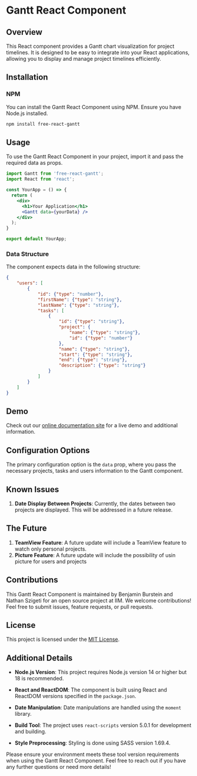 # Gantt React Component

## Overview

This React component provides a Gantt chart visualization for project timelines. 
It is designed to be easy to integrate into your React applications,
allowing you to display and manage project timelines efficiently.

## Installation

### NPM

You can install the Gantt React Component using NPM.
Ensure you have Node.js installed.

```bash
npm install free-react-gantt
```

## Usage

To use the Gantt React Component in your project, 
import it and pass the required data as props.

```jsx
import Gantt from 'free-react-gantt';
import React from 'react';

const YourApp = () => {
  return (
    <div>
      <h1>Your Application</h1>
      <Gantt data={yourData} />
    </div>
  );
}

export default YourApp;
```

### Data Structure

The component expects data in the following structure:

```json
{
    "users": [
        {
            "id": {"type": "number"},
            "firstName": {"type": "string"},
            "lastName": {"type": "string"},
            "tasks": [
                {
                    "id": {"type": "string"},
                    "project": {
                        "name": {"type": "string"},
                        "id": {"type": "number"}
                    },
                    "name": {"type": "string"},
                    "start": {"type": "string"},
                    "end": {"type": "string"},
                    "description": {"type": "string"}
                }
            ]
        }
    ]
}
```

## Demo

Check out our [online documentation site](https://site.test) for a live demo and 
additional information.

## Configuration Options

The primary configuration option is the `data` prop, 
where you pass the necessary projects, tasks and users information to the Gantt component.

## Known Issues

1. **Date Display Between Projects**: Currently, the dates between two projects are displayed. This will be addressed in a future release.

## The Future

1. **TeamView Feature**: A future update will include a TeamView feature to watch only personal projects.
2. **Picture Feature**: A future update will include the possibility of usin picture for users and projects

## Contributions

This Gantt React Component is maintained by Benjamin Burstein and Nathan Szigeti 
for an open source project at IIM.
We welcome contributions! Feel free to submit issues, feature requests, or pull requests.

## License

This project is licensed under the [MIT License](LICENSE).

## Additional Details

- **Node.js Version**: This project requires Node.js version 14 or higher but 18 is recommended.

- **React and ReactDOM**: The component is built using React and ReactDOM versions specified in the `package.json`.

- **Date Manipulation**: Date manipulations are handled using the `moment` library.

- **Build Tool**: The project uses `react-scripts` version 5.0.1 for development and building.

- **Style Preprocessing**: Styling is done using SASS version 1.69.4.

Please ensure your environment meets these tool version requirements when using the Gantt React Component. 
Feel free to reach out if you have any further questions or need more details!
